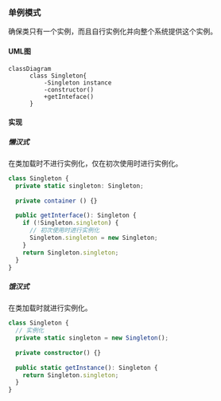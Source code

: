 ### 单例模式

确保类只有一个实例，而且自行实例化并向整个系统提供这个实例。

#### UML图

```mermaid
classDiagram
      class Singleton{
          -Singleton instance
          -constructor()
          +getInteface()
      }
```

#### 实现

##### 懒汉式

在类加载时不进行实例化，仅在初次使用时进行实例化。

```typescript
class Singleton {
  private static singleton: Singleton;
 
  private container () {}
  
  public getInterface(): Singleton {
    if (!Singleton.singleton) {
      // 初次使用时进行实例化
      Singleton.singleton = new Singleton;
    }
    return Singleton.singleton;
  }
}
```



##### 饿汉式

在类加载时就进行实例化。

```typescript
class Singleton {
  // 实例化
  private static singleton = new Singleton();
  
  private constructor() {}
  
  public static getInstance(): Singleton {
    return Singleton.singleton;
  }
}
```

